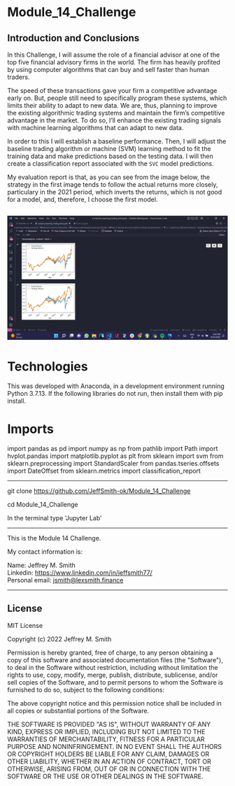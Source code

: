# Module_14_Challenge

## Introduction and Conclusions

In this Challenge, I will assume the role of a financial advisor at one of the top five financial advisory firms in the world. The firm has heavily profited by using computer algorithms that can buy and sell faster than human traders.

The speed of these transactions gave your firm a competitive advantage early on. But, people still need to specifically program these systems, which limits their ability to adapt to new data. We are, thus, planning to improve the existing algorithmic trading systems and maintain the firm’s competitive advantage in the market. To do so, I’ll enhance the existing trading signals with machine learning algorithms that can adapt to new data.

In order to this I will establish a baseline performance. Then, I will adjust the baseline trading algorithm or machine (SVM) learning method to fit the training data and make predictions based on the testing data. I will then create a classification report associated with the `SVC` model predictions.

My evaluation report is that, as you can see from the image below, the strategy in the first image tends to follow the actual returns more closely, particulary in the 2021 period, which inverts the returns, which is not good for a model, and, therefore, I choose the first model.

## ![Screenshot of the models](image.png) </br>

# Technologies

This was developed with Anaconda, in a development environment running Python 3.7.13. If the following libraries do not run, then install them with pip install.

# Imports

import pandas as pd
import numpy as np
from pathlib import Path
import hvplot.pandas
import matplotlib.pyplot as plt
from sklearn import svm
from sklearn.preprocessing import StandardScaler
from pandas.tseries.offsets import DateOffset
from sklearn.metrics import classification_report

---

git clone https://github.com/JeffSmith-ok/Module_14_Challenge

cd Module_14_Challenge

In the terminal type 'Jupyter Lab'

---

This is the Module 14 Challenge.

My contact information is:

Name: Jeffrey M. Smith </br>
Linkedin: https://www.linkedin.com/in/jeffsmith77/ </br>
Personal email: jsmith@lexsmith.finance</br>

---

## License

MIT License

Copyright (c) 2022 Jeffrey M. Smith

Permission is hereby granted, free of charge, to any person obtaining a copy of this software and associated documentation files (the "Software"), to deal in the Software without restriction, including without limitation the rights to use, copy, modify, merge, publish, distribute, sublicense, and/or sell
copies of the Software, and to permit persons to whom the Software is furnished to do so, subject to the following conditions:

The above copyright notice and this permission notice shall be included in all copies or substantial portions of the Software.

THE SOFTWARE IS PROVIDED "AS IS", WITHOUT WARRANTY OF ANY KIND, EXPRESS OR IMPLIED, INCLUDING BUT NOT LIMITED TO THE WARRANTIES OF MERCHANTABILITY, FITNESS FOR A PARTICULAR PURPOSE AND NONINFRINGEMENT. IN NO EVENT SHALL THE AUTHORS OR COPYRIGHT HOLDERS BE LIABLE FOR ANY CLAIM, DAMAGES OR OTHER LIABILITY, WHETHER IN AN ACTION OF CONTRACT, TORT OR OTHERWISE, ARISING FROM, OUT OF OR IN CONNECTION WITH THE SOFTWARE OR THE USE OR OTHER DEALINGS IN THE
SOFTWARE.

```

```
